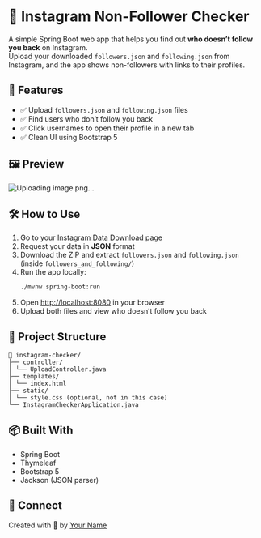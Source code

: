# 📱 Instagram Non-Follower Checker

A simple Spring Boot web app that helps you find out **who doesn’t follow you back** on Instagram.  
Upload your downloaded `followers.json` and `following.json` from Instagram, and the app shows non-followers with links to their profiles.

## 🚀 Features
- ✅ Upload `followers.json` and `following.json` files
- ✅ Find users who don’t follow you back
- ✅ Click usernames to open their profile in a new tab
- ✅ Clean UI using Bootstrap 5

## 🖼️ Preview
![Uploading image.png…]()


## 🛠️ How to Use
1. Go to your [Instagram Data Download](https://www.instagram.com/download/request/) page 
2. Request your data in **JSON** format
3. Download the ZIP and extract `followers.json` and `following.json` (inside `followers_and_following/`)
4. Run the app locally:
    ```bash
    ./mvnw spring-boot:run
    ```
5. Open [http://localhost:8080](http://localhost:8080) in your browser
6. Upload both files and view who doesn’t follow you back

## 📂 Project Structure
```
📁 instagram-checker/
├── controller/
│ └── UploadController.java
├── templates/
│ └── index.html
├── static/
│ └── style.css (optional, not in this case)
└── InstagramCheckerApplication.java
```

## 📦 Built With
- Spring Boot
- Thymeleaf
- Bootstrap 5
- Jackson (JSON parser)


## 🔗 Connect
Created with 💙 by [Your Name](https://github.com/SandeshKhatiwada05)


